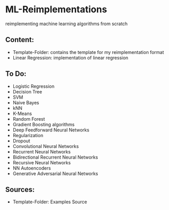 # ML-Reimplementations
reimplementing machine learning algorithms from scratch

## Content:
  * Template-Folder: contains the template for my reimplementation format
  * Linear Regression: implementation of linear regression 
  
## To Do:
  * Logistic Regression
  * Decision Tree
  * SVM
  * Naive Bayes
  * kNN
  * K-Means
  * Random Forest
  * Gradient Boosting algorithms
  * Deep Feedforward Neural Networks
  * Regularization
  * Dropout
  * Convolutional Neural Networks
  * Recurrent Neural Networks
  * Bidirectional Recurrent Neural Networks
  * Recursive Neural Networks
  * NN Autoencoders
  * Generative Adversarial Neural Networks
  
## Sources:
 * Template-Folder: Examples Source


